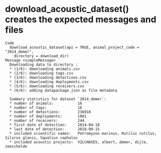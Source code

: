 # download_acoustic_dataset() creates the expected messages and files

    Code
      download_acoustic_dataset(api = TRUE, animal_project_code = "2014_demer",
        directory = download_dir)
    Message <simpleMessage>
      Downloading data to directory :
      * (1/6): downloading animals.csv
      * (2/6): downloading tags.csv
      * (3/6): downloading detections.csv
      * (4/6): downloading deployments.csv
      * (5/6): downloading receivers.csv
      * (6/6): adding datapackage.json as file metadata
      
      Summary statistics for dataset `2014_demer`:
      * number of animals:           16
      * number of tags:              16
      * number of detections:        236918
      * number of deployments:       1081
      * number of receivers:         244
      * first date of detection:     2014-04-18
      * last date of detection:      2018-09-15
      * included scientific names:   Petromyzon marinus, Rutilus rutilus, Silurus glanis, Squalius cephalus
      * included acoustic projects:  V2LCHASES, albert, demer, dijle, zeeschelde
      

